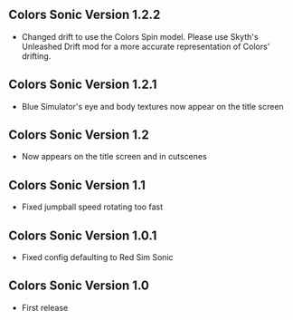 ## Colors Sonic Version 1.2.2
- Changed drift to use the Colors Spin model. Please use Skyth's Unleashed Drift mod for a more accurate representation of Colors' drifting.
## Colors Sonic Version 1.2.1
- Blue Simulator's eye and body textures now appear on the title screen
## Colors Sonic Version 1.2
- Now appears on the title screen and in cutscenes
## Colors Sonic Version 1.1
- Fixed jumpball speed rotating too fast
## Colors Sonic Version 1.0.1
- Fixed config defaulting to Red Sim Sonic
## Colors Sonic Version 1.0
- First release
